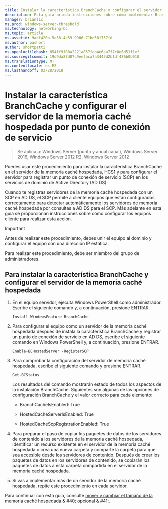 ```yaml
---
title: Instalar la característica BranchCache y configurar el servidor de la memoria caché hospedada por punto de conexión de servicio
description: Esta guía brinda instrucciones sobre cómo implementar BranchCache en modo de memoria caché hospedada en equipos que ejecutan Windows Server 2016 y Windows 10
manager: brianlic
ms.prod: windows-server-threshold
ms.technology: networking-bc
ms.topic: article
ms.assetid: 9adf420b-5a58-4e59-9906-71bd58f757fd
ms.author: pashort
author: shortpatti
ms.openlocfilehash: 854ff9f80a2221a857fab4e6ea7f7c8e6d51f1ef
ms.sourcegitcommit: 19d9da87d87c9eefbca7a3443d2b1df486b0b010
ms.translationtype: MT
ms.contentlocale: es-ES
ms.lasthandoff: 03/28/2018
---
```

# <a name="install-the-branchcache-feature-and-configure-the-hosted-cache-server-by-service-connection-point"></a>Instalar la característica BranchCache y configurar el servidor de la memoria caché hospedada por punto de conexión de servicio

>Se aplica a: Windows Server (punto y anual canal), Windows Server 2016, Windows Server 2012 R2, Windows Server 2012

Puedes usar este procedimiento para instalar la característica BranchCache en el servidor de la memoria caché hospedada, HCS1 y para configurar el servidor para registrar un punto de conexión de servicio \(SCP\) en los servicios de dominio de Active Directory \(AD DS\).

Cuando te registras servidores de la memoria caché hospedada con un SCP en AD DS, el SCP permite a cliente equipos que están configurados correctamente para detectar automáticamente los servidores de memoria caché hospedada por consultas a AD DS para el SCP. Más adelante en esta guía se proporcionan instrucciones sobre cómo configurar los equipos cliente para realizar esta acción.

>[!IMPORTANT]
>Antes de realizar este procedimiento, debes unir el equipo al dominio y configurar el equipo con una dirección IP estática.

Para realizar este procedimiento, debe ser miembro del grupo de administradores.

## <a name="to-install-the-branchcache-feature-and-configure-the-hosted-cache-server"></a>Para instalar la característica BranchCache y configurar el servidor de la memoria caché hospedada  

1. En el equipo servidor, ejecuta Windows PowerShell como administrador. Escribe el siguiente comando y, a continuación, presione ENTRAR.

    ``` 
    Install-WindowsFeature BranchCache
    ```

2.  Para configurar el equipo como un servidor de la memoria caché hospedada después de instala la característica BranchCache y registrar un punto de conexión de servicio en AD DS, escribe el siguiente comando en Windows PowerShell y, a continuación, presione ENTRAR.

    ```  
    Enable-BCHostedServer -RegisterSCP
    ```  

3. Para comprobar la configuración del servidor de memoria caché hospedada, escribe el siguiente comando y presione ENTRAR.

    ```  
    Get-BCStatus  
    ```  
  
    Los resultados del comando mostrarán estado de todos los aspectos de la instalación BranchCache. Siguientes son algunas de las opciones de configuración BranchCache y el valor correcto para cada elemento:  
  
    -   BranchCacheIsEnabled: True

    -   HostedCacheServerIsEnabled: True

    -   HostedCacheScpRegistrationEnabled: True

4. Para preparar el paso de copiar los paquetes de datos de los servidores de contenido a los servidores de la memoria caché hospedada, identificar un recurso existente en el servidor de la memoria caché hospedada o crea una nueva carpeta y comparte la carpeta para que sea accesible desde los servidores de contenido. Después de crear los paquetes de datos en los servidores de contenido, se copiarán los paquetes de datos a esta carpeta compartida en el servidor de la memoria caché hospedada.
  
5. Si vas a implementar más de un servidor de la memoria caché hospedada, repite este procedimiento en cada servidor.

Para continuar con esta guía, consulte [mover y cambiar el tamaño de la memoria caché hospedada & #40; opcional & #41;](6-Bc-Move-Resize-Cache.md).
